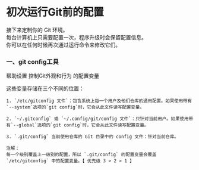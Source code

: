 # 初次运行Git前的配置

接下来定制你的 Git 环境。             
每台计算机上只需要配置一次，程序升级时会保留配置信息。      
你可以在任何时候再次通过运行命令来修改它们。     

### 一、git config工具

帮助设置 控制Git外观和行为 的配置变量

这些变量存储在三个不同的位置：

    1. `/etc/gitconfig 文件`：包含系统上每一个用户及他们仓库的通用配置。如果使用带有`--system`选项的`git config`时，它会从此文件读写配置变量。

    2. `~/.gitconfig` 或 `~/.config/git/config 文件`：只针对当前用户。如果使用带有`--global`选项的`git config`时，它会从此文件读写配置变量。

    3. `.git/config` 当前使用仓库的 Git 目录中的 config 文件：针对当前仓库。

    注解：
    每一个级别覆盖上一级别的配置，所以 `.git/config` 的配置变量会覆盖 `/etc/gitconfig` 中的配置变量。【 优先级 3 > 2 > 1 】
  

